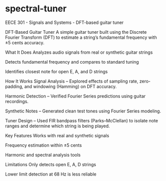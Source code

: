 # spectral-tuner
EECE 301 - Signals and Systems - DFT-based guitar tuner

DFT-Based Guitar Tuner
A simple guitar tuner built using the Discrete Fourier Transform (DFT) to estimate a string’s fundamental frequency with ±5 cents accuracy.

What It Does
Analyzes audio signals from real or synthetic guitar strings

Detects fundamental frequency and compares to standard tuning

Identifies closest note for open E, A, and D strings

How It Works
Signal Analysis – Explored effects of sampling rate, zero-padding, and windowing (Hamming) on DFT accuracy.

Harmonic Detection – Verified Fourier Series predictions using guitar recordings.

Synthetic Notes – Generated clean test tones using Fourier Series modeling.

Tuner Design – Used FIR bandpass filters (Parks–McClellan) to isolate note ranges and determine which string is being played.

Key Features
Works with real and synthetic signals

Frequency estimation within ±5 cents

Harmonic and spectral analysis tools

Limitations
Only detects open E, A, D strings

Lower limit detection at 68 Hz is less reliable

 
